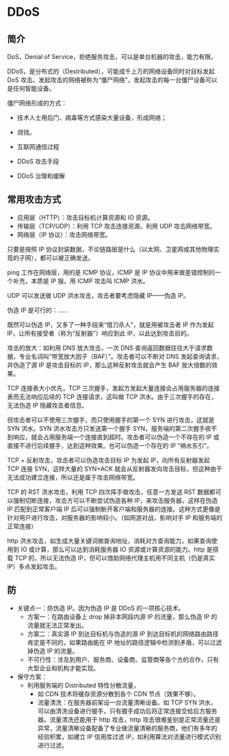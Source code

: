# DDoS

## 简介

DoS，Denial of Service，拒绝服务攻击，可以是单台机器的攻击，能力有限。

DDoS，是分布式的（Destributed），可能成千上万的网络设备同时对目标发起 DoS 攻击。发起攻击的网络被称为“僵尸网络”，发起攻击的每一台僵尸设备可以是任何智能设备。

僵尸网络形成的方式：

- 技术人士用后门、病毒等方式感染大量设备，形成网络；
- 烧钱。

- 互联网通信过程
- DDoS 攻击手段
- DDoS 治理和缓解

## 常用攻击方式

- 应用层（HTTP）：攻击目标机计算资源和 IO 资源。
- 传输层（TCP/UDP）：利用 TCP 攻击连接资源。利用 UDP 攻击网络带宽。
- 网络层（IP 协议）：攻击网络带宽。

只要是按照 IP 协议封装数据，不论链路层是什么（以太网、卫星网或其他物理实现的子网），都可以被正确发送。

ping 工作在网络层，用的是 ICMP 协议，ICMP 是 IP 协议中用来做差错控制的一个补充，本质是 IP 报。用 ICMP 攻击叫 ICMP 洪水。

UDP 可以发送做 UDP 洪水攻击，攻击者要考虑隐藏 IP——伪造 IP。

伪造 IP 是可行的：……

既然可以伪造 IP，又多了一种手段来“借刀杀人”，就是用被攻击者 IP 作为发起 IP，让所有接受者（称为“反射器”）响应到此 IP，以此达到攻击目的。

攻击的放大：如利用 DNS 放大攻击，一次 DNS 查询返回数据往往大于请求数据，专业名词叫“带宽放大因子（BAF）”。攻击者可以不断对 DNS 发起查询请求，并伪造了源 IP 是攻击目标的 IP，那么这种反射攻击就会产生 BAF 放大倍数的效果。

TCP 连接表大小优先，TCP 三次握手，发起方发起大量连接会占用服务器的连接表而无法响应后续的 TCP 连接请求，这叫做 TCP 洪水。由于三次握手的存在，无法伪造 IP 隐藏攻击者信息。

但攻击者可以不使用三次握手，而只使用握手的第一个 SYN 进行攻击，这就是 SYN 洪水。SYN 洪水攻击方只发送第一个握手 SYN，服务端的第二次握手收不到响应，就会占用服务端一个连接直到超时。攻击者可以伪造一个不存在的 IP 或直接不进行后续握手，达到这种效果。也可以伪造一个存在的 IP “祸水东引”。

TCP + 反射攻击，攻击者可以伪造攻击目标 IP 为发起 IP，向所有反射器发起 TCP 连接 SYN，这样大量的 SYN+ACK 就会从反射器发向攻击目标，但这种由于无法成功建立连接，所以还是属于攻击网络带宽。

TCP 的 RST 洪水攻击，利用 TCP 四次挥手做攻击，任意一方发送 RST 数据都可以强制切断连接，攻击方可以不断尝试伪造各种 IP，来攻击服务器，这样在伪造 IP 匹配到正常客户端 IP 后可以强制断开客户端和服务器的连接。这种方式更像是针对用户进行攻击，对服务器的影响较小。（如网游对战，影响对手 IP 和服务端的正常连接）

http 洪水攻击，如生成大量关键词做查询地址，消耗对方查询能力，如果查询使用到 IO 或计算，那么可以达到消耗服务器 IO 资源或计算资源的能力。http 是搭载 TCP 的，所以无法伪造 IP，但可以借助网络代理主机用不同主机（仍是真实 IP）多点发起攻击。

## 防

- 关键点一：防伪造 IP。因为伪造 IP 是 DDoS 的一项核心技术。
    - 方案一：在路由设备上 drop 掉非本网段内源 IP 的流量，那么伪造 IP 的流量就无法正常发出。
    - 方案二：真实源 IP 到达目标机与伪造的源 IP 到达目标机的网络路由路径肯定是不同的，如果路由能在 IP 地址的路径逻辑中检测到矛盾，可以过滤掉伪造 IP 的流量。
    - 不可行性：涉及到用户、服务商、设备商、监管商等各个方的合作，只有大型企业和机构才能实现。
- 保守方案：
  - 利用服务端的 Distributed 特性分散流量，
    - 如 CDN 技术将缓存资源分散到各个 CDN 节点（效果不够）。
    - 流量清洗：在服务器前架设一台流量清晰设备。如 TCP SYN 洪水，可以由清洗设备进行握手，只有握手成功后将正常连接交给后方服务器。流量清洗还能用于 http 攻击，http 攻击很难鉴别是正常流量还是异常，流量清晰设备配备了专业做流量清晰的服务商，他们有多年的经验积累，如建立 IP 信用库过滤 IP，如利用算法对流量进行模式识别进行过滤。
